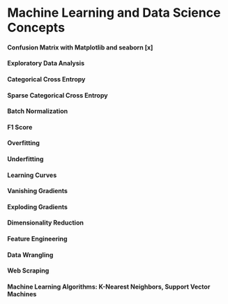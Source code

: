 # Machine Learning and Data Science Concepts

#### Confusion Matrix with Matplotlib and seaborn [x]

#### Exploratory Data Analysis

#### Categorical Cross Entropy

#### Sparse Categorical Cross Entropy

#### Batch Normalization

#### F1 Score

#### Overfitting

#### Underfitting

#### Learning Curves

#### Vanishing Gradients

#### Exploding Gradients

#### Dimensionality Reduction

#### Feature Engineering

#### Data Wrangling

#### Web Scraping

#### Machine Learning Algorithms: K-Nearest Neighbors, Support Vector Machines